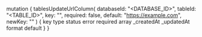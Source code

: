 mutation {
    tablesUpdateUrlColumn(
        databaseId: "<DATABASE_ID>",
        tableId: "<TABLE_ID>",
        key: "",
        required: false,
        default: "https://example.com",
        newKey: ""
    ) {
        key
        type
        status
        error
        required
        array
        _createdAt
        _updatedAt
        format
        default
    }
}
